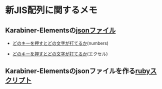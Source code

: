 # 新JIS配列に関するメモ

## Karabiner-Elementsの[jsonファイル](https://github.com/neushi/JIS_6004/blob/main/Karabiner/Japanese_JIS_X_6004_ShinJIS_20210313.json)


- [どのキーを押すとどの文字が打てるか](https://github.com/neushi/JIS_6004/blob/main/Karabiner/新JIS配列.numbers)(numbers)

- [どのキーを押すとどの文字が打てるか](https://github.com/neushi/JIS_6004/blob/main/Karabiner/新JIS配列.xlsx)(エクセル)

## Karabiner-Elementsのjsonファイルを作る[rubyスクリプト](https://github.com/neushi/JIS_6004/blob/main/Karabiner/Japanese_JIS_X_6004_ShinJIS_20221226.json.rb)
